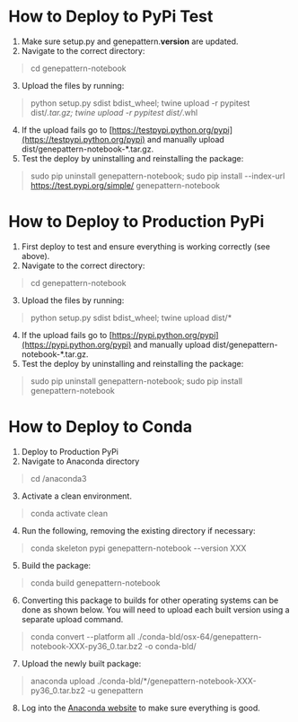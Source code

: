 # How to Deploy to PyPi Test

1. Make sure setup.py and genepattern.__version__ are updated.
2. Navigate to the correct directory:
> cd genepattern-notebook
3. Upload the files by running:
> python setup.py sdist bdist_wheel; twine upload -r pypitest dist/*.tar.gz; twine upload -r pypitest dist/*.whl
4. If the upload fails go to [https://testpypi.python.org/pypi](https://testpypi.python.org/pypi) and manually upload dist/genepattern-notebook-*.tar.gz.
5. Test the deploy by uninstalling and reinstalling the package: 
> sudo pip uninstall genepattern-notebook;
> sudo pip install --index-url https://test.pypi.org/simple/ genepattern-notebook

# How to Deploy to Production PyPi

1. First deploy to test and ensure everything is working correctly (see above).
2. Navigate to the correct directory:
> cd genepattern-notebook
3. Upload the files by running:
> python setup.py sdist bdist_wheel; twine upload dist/*
4. If the upload fails go to [https://pypi.python.org/pypi](https://pypi.python.org/pypi) and manually upload dist/genepattern-notebook-*.tar.gz.
5. Test the deploy by uninstalling and reinstalling the package: 
> sudo pip uninstall genepattern-notebook;
> sudo pip install genepattern-notebook

# How to Deploy to Conda

1. Deploy to Production PyPi
2. Navigate to Anaconda directory
> cd /anaconda3
3. Activate a clean environment.
> conda activate clean
4. Run the following, removing the existing directory if necessary:
> conda skeleton pypi genepattern-notebook --version XXX
5. Build the package:
> conda build genepattern-notebook
6. Converting this package to builds for other operating systems can be done as shown below. You will need to upload each
built version using a separate upload command.
> conda convert --platform all ./conda-bld/osx-64/genepattern-notebook-XXX-py36_0.tar.bz2 -o conda-bld/
7. Upload the newly built package:
> anaconda upload ./conda-bld/*/genepattern-notebook-XXX-py36_0.tar.bz2 -u genepattern
8. Log into the [Anaconda website](https://anaconda.org/) to make sure everything is good.
